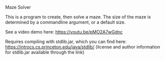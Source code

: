 Maze Solver

This is a program to create, then solve a maze. The size of the maze is determined by a commandline argument, or a default size.

See a video demo here: https://youtu.be/pMO2A7wGdnc

Requires compiling with stdlib.jar, which you can find here: https://introcs.cs.princeton.edu/java/stdlib/ (license and author information for stdlib.jar available through the link)